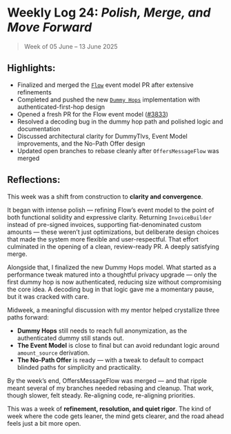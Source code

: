 # Weekly Log 24: _Polish, Merge, and Move Forward_

> Week of 05 June – 13 June 2025

## Highlights:

- Finalized and merged the
  [`Flow`](https://github.com/lightningdevkit/rust-lightning/pull/3639) event
  model PR after extensive refinements
- Completed and pushed the new
  [`Dummy Hops`](https://github.com/lightningdevkit/rust-lightning/pull/3726)
  implementation with authenticated-first-hop design
- Opened a fresh PR for the Flow event model
  ([#3833](https://github.com/lightningdevkit/rust-lightning/pull/3833))
- Resolved a decoding bug in the dummy hop path and polished logic and
  documentation
- Discussed architectural clarity for DummyTlvs, Event Model improvements, and
  the No-Path Offer design
- Updated open branches to rebase cleanly after `OffersMessageFlow` was merged

## Reflections:

This week was a shift from construction to **clarity and convergence**.

It began with intense polish — refining Flow’s event model to the point of both
functional solidity and expressive clarity. Returning `InvoiceBuilder` instead
of pre-signed invoices, supporting fiat-denominated custom amounts — these
weren’t just optimizations, but deliberate design choices that made the system
more flexible and user-respectful. That effort culminated in the opening of a
clean, review-ready PR. A deeply satisfying merge.

Alongside that, I finalized the new Dummy Hops model. What started as a
performance tweak matured into a thoughtful privacy upgrade — only the first
dummy hop is now authenticated, reducing size without compromising the core
idea. A decoding bug in that logic gave me a momentary pause, but it was cracked
with care.

Midweek, a meaningful discussion with my mentor helped crystallize three paths
forward:

- **Dummy Hops** still needs to reach full anonymization, as the authenticated
  dummy still stands out.
- **The Event Model** is close to final but can avoid redundant logic around
  `amount_source` derivation.
- **The No-Path Offer** is ready — with a tweak to default to compact blinded
  paths for simplicity and practicality.

By the week’s end, OffersMessageFlow was merged — and that ripple meant several
of my branches needed rebasing and cleanup. That work, though slower, felt
steady. Re-aligning code, re-aligning priorities.

This was a week of **refinement, resolution, and quiet rigor**. The kind of week
where the code gets leaner, the mind gets clearer, and the road ahead feels just
a bit more open.
